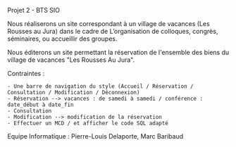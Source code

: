 Projet 2 - BTS SIO

Nous réaliserons un site correspondant à un village de vacances (Les Rousses au Jura) dans le cadre de
L’organisation de colloques, congrès, séminaires, ou accueillir des groupes.

Nous éditerons un site permettant la réservation de l'ensemble des biens du village de vacances "Les Rousses
Au Jura".

Contraintes : 

	- Une barre de navigation du style (Accueil / Réservation / Consultation / Modification / Déconnexion)
	- Réservation --> vacances : de samedi à samedi / conférence : date_début à date_fin
	- Consultation
	- Modification --> modification de la réservation
	- Effectuer un MCD / et afficher le code SQL adapté

Equipe Informatique : Pierre-Louis Delaporte, Marc Baribaud